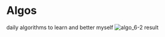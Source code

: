 # Algos
daily algorithms to learn and better myself
![algo_6-2 result](https://github.com/Jaypa92/Algos/assets/96949038/0e7997af-1999-4c95-bc73-ecf085afa0fb)
